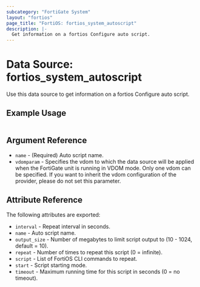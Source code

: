 ```yaml
---
subcategory: "FortiGate System"
layout: "fortios"
page_title: "FortiOS: fortios_system_autoscript"
description: |-
  Get information on a fortios Configure auto script.
---
```


# Data Source: fortios_system_autoscript
Use this data source to get information on a fortios Configure auto script.


## Example Usage

```hcl

```

## Argument Reference

* `name` - (Required) Auto script name.
* `vdomparam` - Specifies the vdom to which the data source will be applied when the FortiGate unit is running in VDOM mode. Only one vdom can be specified. If you want to inherit the vdom configuration of the provider, please do not set this parameter.

## Attribute Reference

The following attributes are exported:

* `interval` - Repeat interval in seconds.
* `name` - Auto script name.
* `output_size` - Number of megabytes to limit script output to (10 - 1024, default = 10).
* `repeat` - Number of times to repeat this script (0 = infinite).
* `script` - List of FortiOS CLI commands to repeat.
* `start` - Script starting mode.
* `timeout` - Maximum running time for this script in seconds (0 = no timeout).
